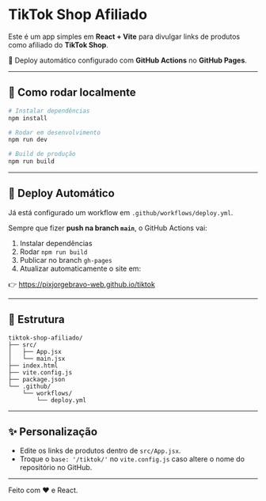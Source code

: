 # TikTok Shop Afiliado

Este é um app simples em **React + Vite** para divulgar links de produtos como afiliado do **TikTok Shop**.

🚀 Deploy automático configurado com **GitHub Actions** no **GitHub Pages**.

---

## 🔧 Como rodar localmente

```bash
# Instalar dependências
npm install

# Rodar em desenvolvimento
npm run dev

# Build de produção
npm run build
```

---

## 🚀 Deploy Automático

Já está configurado um workflow em `.github/workflows/deploy.yml`.

Sempre que fizer **push na branch `main`**, o GitHub Actions vai:

1. Instalar dependências
2. Rodar `npm run build`
3. Publicar no branch `gh-pages`
4. Atualizar automaticamente o site em:

👉 https://pixjorgebravo-web.github.io/tiktok

---

## 📂 Estrutura

```
tiktok-shop-afiliado/
├── src/
│   ├── App.jsx
│   └── main.jsx
├── index.html
├── vite.config.js
├── package.json
└── .github/
    └── workflows/
        └── deploy.yml
```

---

## ✨ Personalização

- Edite os links de produtos dentro de `src/App.jsx`.
- Troque o `base: '/tiktok/'` no `vite.config.js` caso altere o nome do repositório no GitHub.

---
Feito com ❤️ e React.
